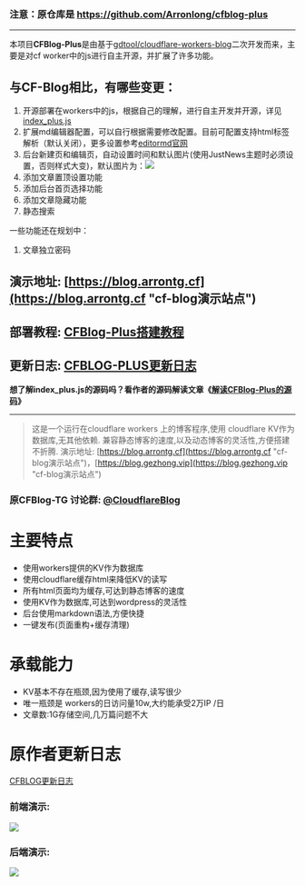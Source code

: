 ### 注意：原仓库是 https://github.com/Arronlong/cfblog-plus

 *** 
 
本项目**CFBlog-Plus**是由基于[gdtool/cloudflare-workers-blog](https://github.com/gdtool/cloudflare-workers-blog)二次开发而来，主要是对cf worker中的js进行自主开源，并扩展了许多功能。

## 与CF-Blog相比，有哪些变更：

1. 开源部署在workers中的js，根据自己的理解，进行自主开发并开源，详见[index_plus.js](https://github.com/Arronlong/cfblog-plus/blob/master/index_plus.js)
2. 扩展md编辑器配置，可以自行根据需要修改配置。目前可配置支持html标签解析（默认关闭），更多设置参考[editormd官网](https://pandao.github.io/editor.md/)
3. 后台新建页和编辑页，自动设置时间和默认图片(使用JustNews主题时必须设置，否则样式大变)，默认图片为：![](https://cdn.jsdelivr.net/gh/Arronlong/cdn@master/cfblog/cfblog-plus.png)
4. 添加文章置顶设置功能
5. 添加后台首页选择功能
6. 添加文章隐藏功能
7. 静态搜索

一些功能还在规划中：

1. 文章独立密码

## 演示地址: [https://blog.arrontg.cf](https://blog.arrontg.cf "cf-blog演示站点")

## 部署教程:  [CFBlog-Plus搭建教程](https://blog.arrontg.cf/article/000004/.html)

## 更新日志: [CFBLOG-PLUS更新日志](https://blog.arrontg.cf/article/000006/.html)

**想了解index_plus.js的源码吗？看作者的源码解读文章《[解读CFBlog-Plus的源码](https://blog.arrontg.cf/article/000008/.html)》**

---

> 这是一个运行在cloudflare workers 上的博客程序,使用 cloudflare KV作为数据库,无其他依赖.
兼容静态博客的速度,以及动态博客的灵活性,方便搭建不折腾.
演示地址: [https://blog.arrontg.cf](https://blog.arrontg.cf "cf-blog演示站点")，[https://blog.gezhong.vip](https://blog.gezhong.vip "cf-blog演示站点")

### 原CFBlog-TG 讨论群: [@CloudflareBlog](https://t.me/cloudflareblog )
# 主要特点
* 使用workers提供的KV作为数据库
* 使用cloudflare缓存html来降低KV的读写
* 所有html页面均为缓存,可达到静态博客的速度
* 使用KV作为数据库,可达到wordpress的灵活性
* 后台使用markdown语法,方便快捷
* 一键发布(页面重构+缓存清理)

# 承载能力

 * KV基本不存在瓶颈,因为使用了缓存,读写很少
 * 唯一瓶颈是 workers的日访问量10w,大约能承受2万IP /日
 * 文章数:1G存储空间,几万篇问题不大


# 原作者更新日志

[CFBLOG更新日志](https://blog.gezhong.vip/article/009000/update-log.html)


### 前端演示:
![](https://s3.ax1x.com/2020/12/22/rrP81S.png)

### 后端演示:
![](https://s3.ax1x.com/2020/12/22/rrAWrD.png)
